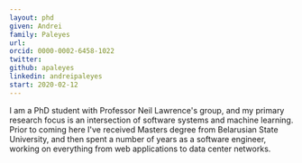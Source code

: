 ```yaml
---
layout: phd
given: Andrei
family: Paleyes
url: 
orcid: 0000-0002-6458-1022
twitter: 
github: apaleyes
linkedin: andreipaleyes
start: 2020-02-12
---
```


I am a PhD student with Professor Neil Lawrence's group, and my primary research focus is an intersection of software systems and machine learning. Prior to coming here I've received Masters degree from Belarusian State University, and then spent a number of years as a software engineer, working on everything from web applications to data center networks.
